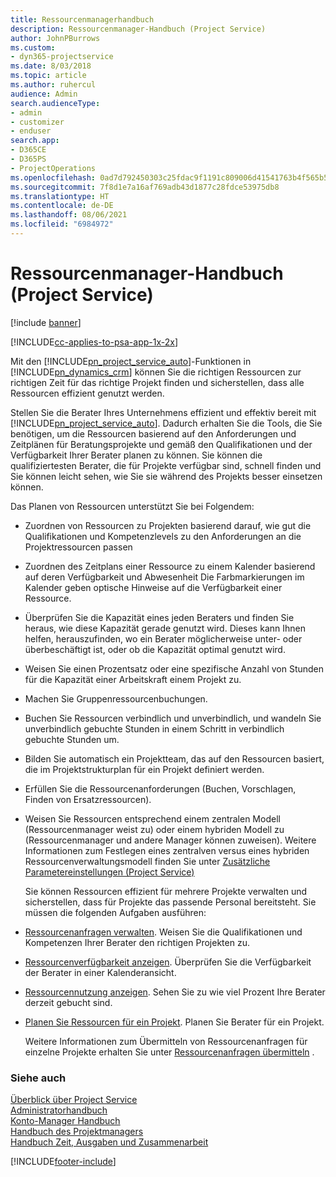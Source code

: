```yaml
---
title: Ressourcenmanagerhandbuch
description: Ressourcenmanager-Handbuch (Project Service)
author: JohnPBurrows
ms.custom:
- dyn365-projectservice
ms.date: 8/03/2018
ms.topic: article
ms.author: ruhercul
audience: Admin
search.audienceType:
- admin
- customizer
- enduser
search.app:
- D365CE
- D365PS
- ProjectOperations
ms.openlocfilehash: 0ad7d792450303c25fdac9f1191c809006d41541763b4f565b55abfa6da58a0a
ms.sourcegitcommit: 7f8d1e7a16af769adb43d1877c28fdce53975db8
ms.translationtype: HT
ms.contentlocale: de-DE
ms.lasthandoff: 08/06/2021
ms.locfileid: "6984972"
---
```

# <a name="resource-manager-guide-project-service"></a>Ressourcenmanager-Handbuch (Project Service)

[!include [banner](../includes/psa-now-project-operations.md)]

[!INCLUDE[cc-applies-to-psa-app-1x-2x](../includes/cc-applies-to-psa-app-1x-2x.md)]

Mit den [!INCLUDE[pn_project_service_auto](../includes/pn-project-service-auto.md)]-Funktionen in [!INCLUDE[pn_dynamics_crm](../includes/pn-dynamics-crm.md)] können Sie die richtigen Ressourcen zur richtigen Zeit für das richtige Projekt finden und sicherstellen, dass alle Ressourcen effizient genutzt werden.  
  
 Stellen Sie die Berater Ihres Unternehmens effizient und effektiv bereit mit [!INCLUDE[pn_project_service_auto](../includes/pn-project-service-auto.md)]. Dadurch erhalten Sie die Tools, die Sie benötigen, um die Ressourcen basierend auf den Anforderungen und Zeitplänen für Beratungsprojekte und gemäß den Qualifikationen und der Verfügbarkeit Ihrer Berater planen zu können. Sie können die qualifiziertesten Berater, die für Projekte verfügbar sind, schnell finden und Sie können leicht sehen, wie Sie sie während des Projekts besser einsetzen können.  
  
 Das Planen von Ressourcen unterstützt Sie bei Folgendem:  
  
- Zuordnen von Ressourcen zu Projekten basierend darauf, wie gut die Qualifikationen und Kompetenzlevels zu den Anforderungen an die Projektressourcen passen  
  
- Zuordnen des Zeitplans einer Ressource zu einem Kalender basierend auf deren Verfügbarkeit und Abwesenheit Die Farbmarkierungen im Kalender geben optische Hinweise auf die Verfügbarkeit einer Ressource.  
  
- Überprüfen Sie die Kapazität eines jeden Beraters und finden Sie heraus, wie diese Kapazität gerade genutzt wird. Dieses kann Ihnen helfen, herauszufinden, wo ein Berater möglicherweise unter- oder überbeschäftigt ist, oder ob die Kapazität optimal genutzt wird.  
  
- Weisen Sie einen Prozentsatz oder eine spezifische Anzahl von Stunden für die Kapazität einer Arbeitskraft einem Projekt zu.  
  
- Machen Sie Gruppenressourcenbuchungen.  
  
- Buchen Sie Ressourcen verbindlich und unverbindlich, und wandeln Sie unverbindlich gebuchte Stunden in einem Schritt in verbindlich gebuchte Stunden um.  
  
- Bilden Sie automatisch ein Projektteam, das auf den Ressourcen basiert, die im Projektstrukturplan für ein Projekt definiert werden.  
  
- Erfüllen Sie die Ressourcenanforderungen (Buchen, Vorschlagen, Finden von Ersatzressourcen).  
  
- Weisen Sie Ressourcen entsprechend einem zentralen Modell (Ressourcenmanager weist zu) oder einem hybriden Modell zu (Ressourcenmanager und andere Manager können zuweisen). Weitere Informationen zum Festlegen eines zentralven versus eines hybriden Ressourcenverwaltungsmodell finden Sie unter [Zusätzliche Parametereinstellungen (Project Service)](../psa/configure-additional-parameters-settings.md)  
  
  Sie können Ressourcen effizient für mehrere Projekte verwalten und sicherstellen, dass für Projekte das passende Personal bereitsteht. Sie müssen die folgenden Aufgaben ausführen:  
  
- [Ressourcenanfragen verwalten](../psa/manage-resource-requests.md). Weisen Sie die Qualifikationen und Kompetenzen Ihrer Berater den richtigen Projekten zu.  
  
- [Ressourcenverfügbarkeit anzeigen](../psa/view-resource-availability.md). Überprüfen Sie die Verfügbarkeit der Berater in einer Kalenderansicht.  
  
- [Ressourcennutzung anzeigen](../psa/view-resource-utilization.md). Sehen Sie zu wie viel Prozent Ihre Berater derzeit gebucht sind.  
  
- [Planen Sie Ressourcen für ein Projekt](../psa/schedule-resources-project.md). Planen Sie Berater für ein Projekt.  
  
  Weitere Informationen zum Übermitteln von Ressourcenanfragen für einzelne Projekte erhalten Sie unter [Ressourcenanfragen übermitteln](../psa/submit-resource-requests.md) .  
  
### <a name="see-also"></a>Siehe auch  
 [Überblick über Project Service](../psa/overview.md)   
 [Administratorhandbuch](../psa/admin-guide.md)   
 [Konto-Manager Handbuch](../psa/account-manager-guide.md)   
 [Handbuch des Projektmanagers](../psa/project-manager-guide.md)   
 [Handbuch Zeit, Ausgaben und Zusammenarbeit](../psa/time-expense-collaboration-guide.md)


[!INCLUDE[footer-include](../includes/footer-banner.md)]